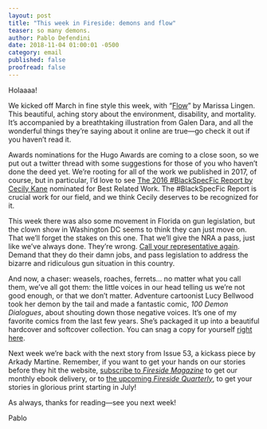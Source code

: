 ```yaml
---
layout: post
title: "This week in Fireside: demons and flow"
teaser: so many demons.
author: Pablo Defendini
date: 2018-11-04 01:00:01 -0500
category: email
published: false
proofread: false
---
```


Holaaaa!

We kicked off March in fine style this week, with “[Flow](https://firesidefiction.com/flow)” by Marissa Lingen. This beautiful, aching story about the environment, disability, and mortality. It’s accompanied by a breathtaking illustration from Galen Dara, and all the wonderful things they’re saying about it online are true—go check it out if you haven’t read it.

Awards nominations for the Hugo Awards are coming to a close soon, so we put out a twitter thread with some suggestions for those of you who haven’t done the deed yet.  We’re rooting for all of the work we published in 2017, of course, but in particular, I’d love to see [The 2016 #BlackSpecFic Report by Cecily Kane](https://firesidefiction.com/blackspecfic-2016) nominated for Best Related Work. The #BlackSpecFic Report is crucial work for our field, and we think Cecily deserves to be recognized for it.

This week there was also some movement in Florida on gun legislation, but the clown show in Washington DC seems to think they can just move on.  That we’ll forget the stakes on this one. That we’ll give the NRA a pass, just like we’ve always done. They’re wrong. [Call your representative again](https://www.5calls.org/issue/federal-ban-assault-weapons). Demand that they do their damn jobs, and pass legislation to address the bizarre and ridiculous gun situation in this country.

And now, a chaser: weasels, roaches, ferrets… no matter what you call them, we’ve all got them: the little voices in our head telling us we’re not good enough, or that we don’t matter. Adventure cartoonist Lucy Bellwood took her demon by the tail and made a fantastic comic, _100 Demon Dialogues_, about shouting down those negative voices. It’s one of my favorite comics from the last few years. She’s packaged it up into a beautiful hardcover and softcover collection. You can snag a copy for yourself [right here](https://100-demon-dialogues.backerkit.com/hosted_preorders).

Next week we’re back with the next story from Issue 53, a kickass piece by Arkady Martine. Remember, if you want to get your hands on our stories before they hit the website, [subscribe to _Fireside Magazine_](https://firesidefiction.com/#subscribe) to get our monthly ebook delivery, or to [the upcoming _Fireside Quarterly_](https://d.rip/fireside), to get your stories in glorious print starting in July!

As always, thanks for reading—see you next week!

Pablo
